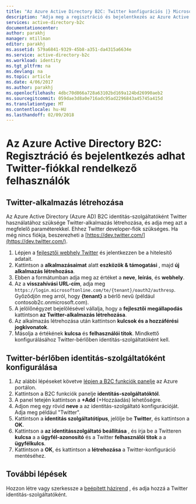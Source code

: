 ```yaml
---
title: "Az Azure Active Directory B2C: Twitter konfigurációs |} Microsoft Docs"
description: "Adja meg a regisztráció és bejelentkezés az Azure Active Directory B2C által védett alkalmazások Twitter fiókkal rendelkező felhasználók számára."
services: active-directory-b2c
documentationcenter: 
author: parakhj
manager: mtillman
editor: parakhj
ms.assetid: 579a6841-9329-45b8-a351-da4315a6634e
ms.service: active-directory-b2c
ms.workload: identity
ms.tgt_pltfrm: na
ms.devlang: na
ms.topic: article
ms.date: 4/06/2017
ms.author: parakhj
ms.openlocfilehash: 4dbc70d866a728a63102bd169a124bd26990aeb2
ms.sourcegitcommit: 059dae3d8a0e716adc95ad2296843a45745a415d
ms.translationtype: MT
ms.contentlocale: hu-HU
ms.lasthandoff: 02/09/2018
---
```

# <a name="azure-active-directory-b2c-provide-sign-up-and-sign-in-to-consumers-with-twitter-accounts"></a>Az Azure Active Directory B2C: Regisztráció és bejelentkezés adhat Twitter-fiókkal rendelkező felhasználók

## <a name="create-a-twitter-application"></a>Twitter-alkalmazás létrehozása
Az Azure Active Directory (Azure AD) B2C identitás-szolgáltatóként Twitter használatához szüksége Twitter-alkalmazás létrehozása, és adja meg azt a megfelelő paraméterekkel. Ehhez Twitter developer-fiók szükséges. Ha még nincs fiókja, beszerezheti a [https://dev.twitter.com/](https://dev.twitter.com/).

1. Lépjen a [fejlesztői webhely Twitter](https://dev.twitter.com/) és jelentkezzen be a hitelesítő adatait.
2. Kattintson a **alkalmazásaimat** alatt **eszközök & támogatási** , majd **új alkalmazás létrehozása**. 
3. Ebben a formátumban adja meg az értéket a **neve**, **leírás**, és **webhely**.
4. Az a **visszahívási URL-cím**, adja meg `https://login.microsoftonline.com/te/{tenant}/oauth2/authresp`. Győződjön meg arról, hogy **{tenant}** a bérlő nevű (például contosob2c.onmicrosoft.com).
5. A jelölőnégyzet bejelölésével vállalja, hogy a **fejlesztői megállapodás** kattintson **az Twitter-alkalmazás létrehozása**.
6. Az alkalmazás létrehozása után kattintson **kulcsok és a hozzáférési jogkivonatok**.
7. Másolja a értékének **kulcsa** és **felhasználói titok**. Mindkettő konfigurálásához Twitter-bérlőben identitás-szolgáltatóként kell.

## <a name="configure-twitter-as-an-identity-provider-in-your-tenant"></a>Twitter-bérlőben identitás-szolgáltatóként konfigurálása
1. Az alábbi lépéseket követve [lépjen a B2C funkciók panelje](active-directory-b2c-app-registration.md#navigate-to-b2c-settings) az Azure portálon.
2. Kattintson a B2C funkciók panelje **identitás-szolgáltatóktól**.
3. A panel tetején kattintson a **+Add** (+Hozzáadás) lehetőségre.
4. Adjon meg egy rövid **neve** a az identitás-szolgáltató konfigurációját. Adja meg például "Twitter".
5. Kattintson a **identitás szolgáltatótípus**, jelölje be **Twitter**, és kattintson a **OK**.
6. Kattintson a **az identitásszolgáltató beállítása** , és írja be a Twitteren **kulcsa** a a **ügyfél-azonosító** és a Twitter **felhasználói titok** a a **ügyfélkulcs**.
7. Kattintson a **OK**, és kattintson a **létrehozása** a Twitter-konfiguráció mentéséhez.

## <a name="next-steps"></a>További lépések

Hozzon létre vagy szerkessze a [beépített házirend](active-directory-b2c-reference-policies.md) , és adja hozzá a Twitter identitás-szolgáltatóként.